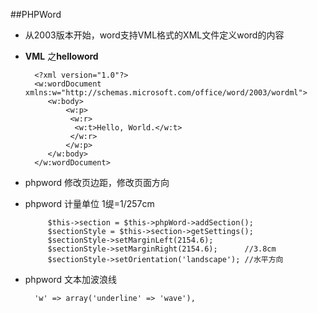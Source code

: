 ##PHPWord 

- 从2003版本开始，word支持VML格式的XML文件定义word的内容
- **VML** 之**helloword**

		<?xml version="1.0"?>
		<w:wordDocument xmlns:w="http://schemas.microsoft.com/office/word/2003/wordml">
		   <w:body>
		       <w:p>
		        <w:r>
		         <w:t>Hello, World.</w:t>
		        </w:r>
		       </w:p>
		   </w:body>
		</w:wordDocument> 

- phpword 修改页边距，修改页面方向
 - phpword 计量单位 1缇=1/257cm
 
			$this->section = $this->phpWord->addSection();
	        $sectionStyle = $this->section->getSettings();
	        $sectionStyle->setMarginLeft(2154.6);
	        $sectionStyle->setMarginRight(2154.6);		//3.8cm
	        $sectionStyle->setOrientation('landscape');	//水平方向

- phpword 文本加波浪线

    	'w' => array('underline' => 'wave'),